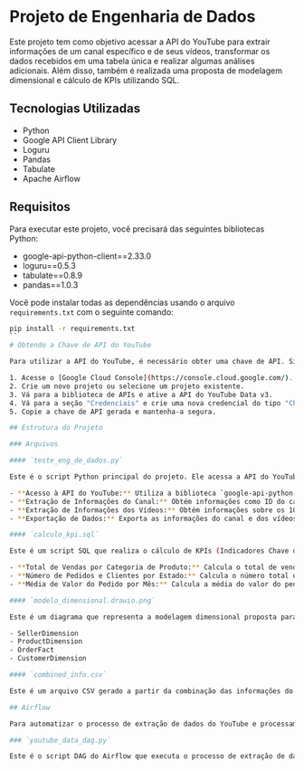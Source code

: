 # Projeto de Engenharia de Dados

Este projeto tem como objetivo acessar a API do YouTube para extrair informações de um canal específico e de seus vídeos, transformar os dados recebidos em uma tabela única e realizar algumas análises adicionais. Além disso, também é realizada uma proposta de modelagem dimensional e cálculo de KPIs utilizando SQL.

## Tecnologias Utilizadas

- Python
- Google API Client Library
- Loguru
- Pandas
- Tabulate
- Apache Airflow

## Requisitos

Para executar este projeto, você precisará das seguintes bibliotecas Python:

- google-api-python-client==2.33.0
- loguru==0.5.3
- tabulate==0.8.9
- pandas==1.0.3

Você pode instalar todas as dependências usando o arquivo `requirements.txt` com o seguinte comando:

```sh
pip install -r requirements.txt
``
# Obtendo a Chave de API do YouTube

Para utilizar a API do YouTube, é necessário obter uma chave de API. Siga os passos abaixo:

1. Acesse o [Google Cloud Console](https://console.cloud.google.com/).
2. Crie um novo projeto ou selecione um projeto existente.
3. Vá para a biblioteca de APIs e ative a API do YouTube Data v3.
4. Vá para a seção "Credenciais" e crie uma nova credencial do tipo "Chave de API".
5. Copie a chave de API gerada e mantenha-a segura.

## Estrutura do Projeto

### Arquivos

#### `teste_eng_de_dados.py`

Este é o script Python principal do projeto. Ele acessa a API do YouTube para extrair informações de um canal específico e de seus vídeos. As funcionalidades do script incluem:

- **Acesso à API do YouTube:** Utiliza a biblioteca `google-api-python-client` para acessar a API do YouTube.
- **Extração de Informações do Canal:** Obtém informações como ID do canal, título, descrição, número de visualizações, número de inscritos e número de vídeos do canal.
- **Extração de Informações dos Vídeos:** Obtém informações sobre os 10 vídeos mais recentes do canal, incluindo ID, título, duração, número de visualizações, número de curtidas, número de favoritos e número de comentários.
- **Exportação de Dados:** Exporta as informações do canal e dos vídeos para arquivos CSV.

#### `calculo_kpi.sql`

Este é um script SQL que realiza o cálculo de KPIs (Indicadores Chave de Desempenho) com base na modelagem dimensional proposta. As consultas SQL incluem:

- **Total de Vendas por Categoria de Produto:** Calcula o total de vendas por categoria de produto, incluindo a porcentagem de vendas de cada categoria em relação ao total.
- **Número de Pedidos e Clientes por Estado:** Calcula o número total de pedidos e clientes por estado.
- **Média de Valor do Pedido por Mês:** Calcula a média do valor do pedido por mês, bem como a média acumulada ao longo do tempo.

#### `modelo_dimensional.drawio.png`

Este é um diagrama que representa a modelagem dimensional proposta para o projeto. Ele inclui as seguintes tabelas:

- SellerDimension
- ProductDimension
- OrderFact
- CustomerDimension

#### `combined_info.csv`

Este é um arquivo CSV gerado a partir da combinação das informações do canal e dos vídeos. Ele contém todos os dados extraídos e processados pelo script `teste_eng_de_dados.py`.

## Airflow

Para automatizar o processo de extração de dados do YouTube e processamento, este projeto também inclui um script DAG para Airflow, uma plataforma de orquestração de fluxo de trabalho.

### `youtube_data_dag.py`

Este é o script DAG do Airflow que executa o processo de extração de dados do YouTube diariamente às 01:30 AM. Ele chama a função principal do script `teste_eng_de_dados.py` para realizar a extração e o processamento dos dados.
